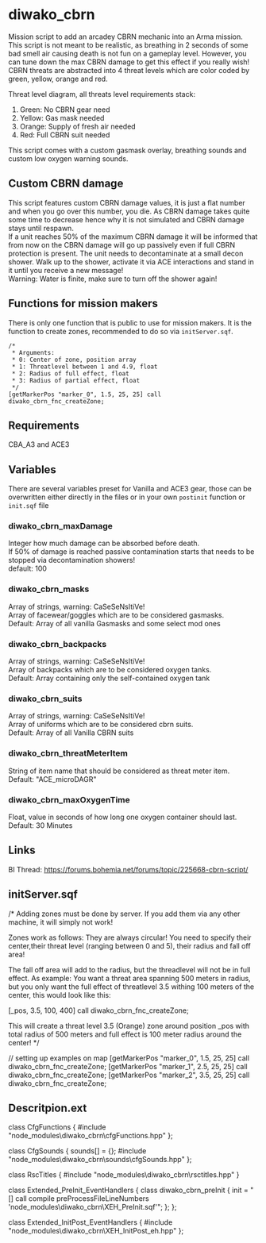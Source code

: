 # diwako_cbrn

Mission script to add an arcadey CBRN mechanic into an Arma mission. This script is not meant to be realistic, as breathing in 2 seconds of some bad smell air causing death is not fun on a gameplay level. However, you can tune down the max CBRN damage to get this effect if you really wish!\
CBRN threats are abstracted into 4 threat levels which are color coded by green, yellow, orange and red.

Threat level diagram, all threats level requirements stack:

1. Green: No CBRN gear need
2. Yellow: Gas mask needed
3. Orange: Supply of fresh air needed
4. Red: Full CBRN suit needed

This script comes with a custom gasmask overlay, breathing sounds and custom low oxygen warning sounds.

## Custom CBRN damage

This script features custom CBRN damage values, it is just a flat number and when you go over this number, you die. As CBRN damage takes quite some time to decrease hence why it is not simulated and CBRN damage stays until respawn.\
If a unit reaches 50% of the maximum CBRN damage it will be informed that from now on the CBRN damage will go up passively even if full CBRN protection is present. The unit needs to decontaminate at a small decon shower. Walk up to the shower, activate it via ACE interactions and stand in it until you receive a new message!\
Warning: Water is finite, make sure to turn off the shower again!

## Functions for mission makers

There is only one function that is public to use for mission makers. It is the function to create zones, recommended to do so via `initServer.sqf`.

```sqf
/*
 * Arguments:
 * 0: Center of zone, position array
 * 1: Threatlevel between 1 and 4.9, float
 * 2: Radius of full effect, float
 * 3: Radius of partial effect, float
 */
[getMarkerPos "marker_0", 1.5, 25, 25] call diwako_cbrn_fnc_createZone;
```

## Requirements

CBA_A3 and ACE3

## Variables

There are several variables preset for Vanilla and ACE3 gear, those can be overwritten either directly in the files or in your own `postinit` function or `init.sqf` file

### diwako_cbrn_maxDamage

Integer how much damage can be absorbed before death.\
If 50% of damage is reached passive contamination starts that needs to be stopped via decontamination showers!\
default: 100

### diwako_cbrn_masks

Array of strings, warning: CaSeSeNsItiVe!\
Array of facewear/goggles which are to be considered gasmasks.\
Default: Array of all vanilla Gasmasks and some select mod ones

### diwako_cbrn_backpacks

Array of strings, warning: CaSeSeNsItiVe!\
Array of backpacks which are to be considered oxygen tanks.\
Default: Array containing only the self-contained oxygen tank

### diwako_cbrn_suits

Array of strings, warning: CaSeSeNsItiVe!\
Array of uniforms which are to be considered cbrn suits.\
Default: Array of all Vanilla CBRN suits

### diwako_cbrn_threatMeterItem

String of item name that should be considered as threat meter item.\
Default: "ACE_microDAGR"

### diwako_cbrn_maxOxygenTime

Float, value in seconds of how long one oxygen container should last.\
Default: 30 Minutes

## Links

BI Thread: https://forums.bohemia.net/forums/topic/225668-cbrn-script/

## initServer.sqf
/*
Adding zones must be done by server. If you add them via any other machine, it will simply not work!

Zones work as follows:
They are always circular!
You need to specify their center,their threat level (ranging between 0 and 5), their radius and fall off area!

The fall off area will add to the radius, but the threadlevel will not be in full effect. As example:
You want a threat area spanning 500 meters in radius, but you only want the full effect of threatlevel 3.5 withing 100 meters of the center, this would look like this:

[_pos, 3.5, 100, 400] call diwako_cbrn_fnc_createZone;

This will create a threat level 3.5 (Orange) zone around position _pos with total radius of 500 meters and full effect is 100 meter radius around the center!
*/

// setting up examples on map
[getMarkerPos "marker_0", 1.5, 25, 25] call diwako_cbrn_fnc_createZone;
[getMarkerPos "marker_1", 2.5, 25, 25] call diwako_cbrn_fnc_createZone;
[getMarkerPos "marker_2", 3.5, 25, 25] call diwako_cbrn_fnc_createZone;

## Descritpion.ext
class CfgFunctions {
    #include "node_modules\diwako_cbrn\cfgFunctions.hpp"
};

class CfgSounds {
    sounds[] = {};
    #include "node_modules\diwako_cbrn\sounds\cfgSounds.hpp"
};

class RscTitles {
    #include "node_modules\diwako_cbrn\rsctitles.hpp"
}

class Extended_PreInit_EventHandlers {
    class diwako_cbrn_preInit {
        init = "[] call compile preProcessFileLineNumbers 'node_modules\diwako_cbrn\XEH_PreInit.sqf'";
    };
};

class Extended_InitPost_EventHandlers {
    #include "node_modules\diwako_cbrn\XEH_InitPost_eh.hpp"
};